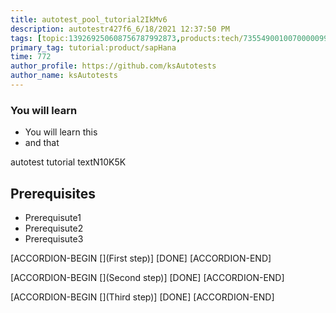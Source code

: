 ```yaml
---
title: autotest_pool_tutorial2IkMv6
description: autotestr427f6_6/18/2021 12:37:50 PM
tags: [topic:139269250608756787992873,products:tech/73554900100700000996,tutorial:experience/advanced]
primary_tag: tutorial:product/sapHana
time: 772
author_profile: https://github.com/ksAutotests
author_name: ksAutotests
---
```

### You will learn
- You will learn this
- and that

autotest tutorial textN10K5K

## Prerequisites
- Prerequisute1
- Prerequisute2
- Prerequisute3

[ACCORDION-BEGIN [](First step)]
[DONE]
[ACCORDION-END]

[ACCORDION-BEGIN [](Second step)]
[DONE]
[ACCORDION-END]

[ACCORDION-BEGIN [](Third step)]
[DONE]
[ACCORDION-END]

